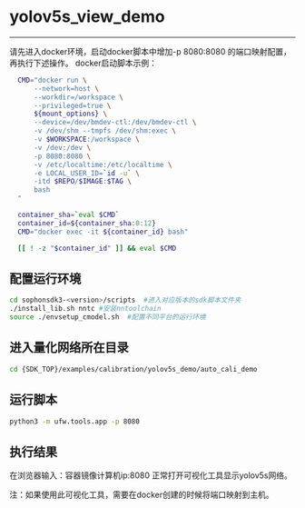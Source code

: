# yolov5s_view_demo
-----
请先进入docker环境，启动docker脚本中增加-p 8080:8080 的端口映射配置，再执行下述操作。
docker启动脚本示例：
```bash
  CMD="docker run \
      --network=host \
      --workdir=/workspace \
      --privileged=true \
      ${mount_options} \
      --device=/dev/bmdev-ctl:/dev/bmdev-ctl \
      -v /dev/shm --tmpfs /dev/shm:exec \
      -v $WORKSPACE:/workspace \
      -v /dev:/dev \
      -p 8080:8080 \
      -v /etc/localtime:/etc/localtime \
      -e LOCAL_USER_ID=`id -u` \
      -itd $REPO/$IMAGE:$TAG \
      bash
  "

  container_sha=`eval $CMD`
  container_id=${container_sha:0:12}
  CMD="docker exec -it ${container_id} bash"

  [[ ! -z "$container_id" ]] && eval $CMD
```
  



## 配置运行环境
```bash
cd sophonsdk3-<version>/scripts  #进入对应版本的sdk脚本文件夹
./install_lib.sh nntc #安装nntoolchain
source ./envsetup_cmodel.sh  #配置不同平台的运行环境
```
## 进入量化网络所在目录
```bash
cd {SDK_TOP}/examples/calibration/yolov5s_demo/auto_cali_demo
```
## 运行脚本
```bash
python3 -m ufw.tools.app -p 8080
```
## 执行结果
在浏览器输入：容器镜像计算机ip:8080 正常打开可视化工具显示yolov5s网络。

注：如果使用此可视化工具，需要在docker创建的时候将端口映射到主机。
